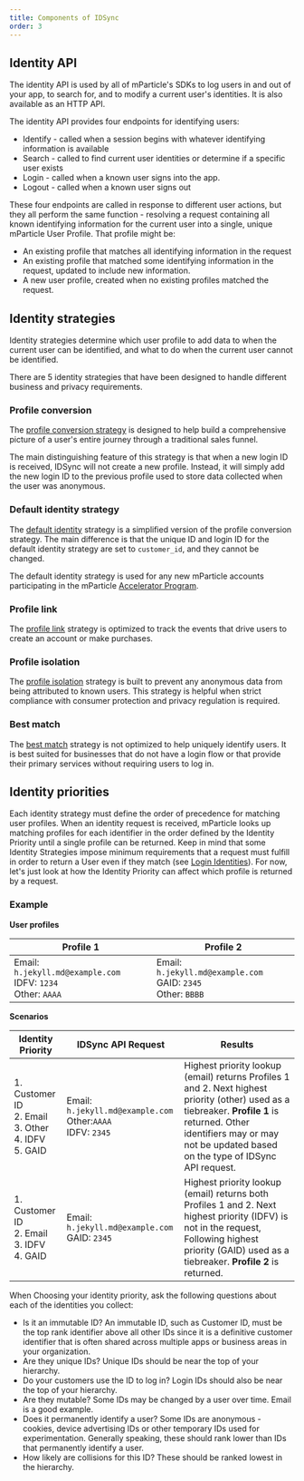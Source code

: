 ```yaml
---
title: Components of IDSync
order: 3
---
```


## Identity API

The identity API is used by all of mParticle&#39;s SDKs to log users in and out of your app, to search for, and to modify a current user&#39;s identities. It is also available as an HTTP API.

The identity API provides four endpoints for identifying users:

- Identify - called when a session begins with whatever identifying information is available
- Search - called to find current user identities or determine if a specific user exists
- Login - called when a known user signs into the app.
- Logout - called when a known user signs out

These four endpoints are called in response to different user actions, but they all perform the same function - resolving a request containing all known identifying information for the current user into a single, unique mParticle User Profile. That profile might be:

- An existing profile that matches all identifying information in the request
- An existing profile that matched some identifying information in the request, updated to include new information.
- A new user profile, created when no existing profiles matched the request.

## Identity strategies

Identity strategies determine which user profile to add data to when the current user can be identified, and what to do when the current user cannot be identified.

There are 5 identity strategies that have been designed to handle different business and privacy requirements.

### Profile conversion

The [profile conversion strategy](/guides/idsync/profile-conversion-strategy/) is designed to help build a comprehensive picture of a user's entire journey through a traditional sales funnel.

The main distinguishing feature of this strategy is that when a new login ID is received, IDSync will not create a new profile. Instead, it will simply add the new login ID to the previous profile used to store data collected when the user was anonymous.

### Default identity strategy

The [default identity](/guides/idsync/default-strategy/) strategy is a simplified version of the profile conversion strategy. The main difference is that the unique ID and login ID for the default identity strategy are set to `customer_id`, and they cannot be changed.

<aside>
    The default identity strategy is used for any new mParticle accounts participating in the mParticle <a href="https://www.mparticle.com/lpg/accelerator">Accelerator Program</a>.
</aside>

### Profile link

The [profile link](/guides/idsync/profile-link-strategy/) strategy is optimized to track the events that drive users to create an account or make purchases. 

### Profile isolation

The [profile isolation](/guides/idsync/profile-isolation-strategy/) strategy is built to prevent any anonymous data from being attributed to known users. This strategy is helpful when strict compliance with consumer protection and privacy regulation is required.

### Best match

The [best match](/guides/idsync/best-match-strategy/) strategy is not optimized to help uniquely identify users. It is best suited for businesses that do not have a login flow or that provide their primary services without requiring users to log in.

## Identity priorities

Each identity strategy must define the order of precedence for matching user profiles. When an identity request is received, mParticle looks up matching profiles for each identifier in the order defined by the Identity Priority until a single profile can be returned. Keep in mind that some Identity Strategies impose minimum requirements that a request must fulfill in order to return a User even if they match (see [Login Identities](#login-identity)). For now, let's just look at how the Identity Priority can affect which profile is returned by a request.

### Example

**User profiles**

| Profile 1 | Profile 2 |
| --- | --- |
| Email: `h.jekyll.md@example.com`<br>IDFV: `1234`<br>Other: `AAAA` | Email: `h.jekyll.md@example.com`<br>GAID: `2345`<br>Other: `BBBB`|

**Scenarios**

| **Identity Priority** | **IDSync API Request** | **Results** |
| --- | --- | --- |
| 1. Customer ID <br>2. Email <br>3. Other<br>4. IDFV<br>5. GAID | Email: `h.jekyll.md@example.com`<br>Other:`AAAA` <br>IDFV: `2345` | Highest priority lookup (email) returns Profiles 1 and 2. Next highest priority (other) used as a tiebreaker. **Profile 1** is returned. Other identifiers may or may not be updated based on the type of IDSync API request. |
| 1. Customer ID <br>2. Email <br>3. IDFV<br>4. GAID | Email: `h.jekyll.md@example.com`<br>GAID: `2345` | Highest priority lookup (email) returns both Profiles 1 and 2. Next highest priority (IDFV) is not in the request, Following highest priority (GAID) used as a tiebreaker. **Profile 2** is returned. |

When Choosing your identity priority, ask the following questions about each of the identities you collect:

- Is it an immutable ID? An immutable ID, such as Customer ID, must be the top rank identifier above all other IDs since it is a definitive customer identifier that is often shared across multiple apps or business areas in your organization. 
- Are they unique IDs? Unique IDs should be near the top of your hierarchy.
- Do your customers use the ID to log in? Login IDs should also be near the top of your hierarchy.
- Are they mutable? Some IDs may be changed by a user over time. Email is a good example.
- Does it permanently identify a user? Some IDs are anonymous - cookies, device advertising IDs or other temporary IDs used for experimentation. Generally speaking, these should rank lower than IDs that permanently identify a user.
- How likely are collisions for this ID? These should be ranked lowest in the hierarchy.
